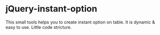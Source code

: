 # jQuery-instant-option
This small tools helps you to create instant option on table. It is dynamic &amp; easy to use. Little code stricture.
